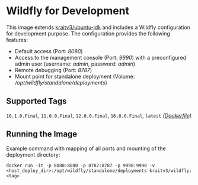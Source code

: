 # Wildfly for Development #

This image extends [kraitv3/ubuntu-jdk](https://hub.docker.com/r/kraitv3/ubuntu-jdk/) and includes a Wildfly configuration for development purpose. The configuration provides the following features:

* Default access (Port: *8080*)
* Access to the management console (Port: *9990*) with a preconfigured admin user (username: *admin*, password: *admin*)
* Remote debugging (Port: *8787*)
* Mount point for standalone deployment (Volume: */opt/wildfly/standalone/deployments*)

## Supported Tags ##

`10.1.0.Final`, `11.0.0.Final`, `12.0.0.Final`, `16.0.0.Final`, `latest` [*(Dockerfile)*](https://github.com/kraitv3/docker-wildfly/blob/master/Dockerfile)

## Running the Image ##

Example command with mapping of all ports and mounting of the deployment directory:

```
docker run -it -p 8080:8080 -p 8787:8787 -p 9990:9990 -v <host_deploy_dir>:/opt/wildfly/standalone/deployments kraitv3/wildfly:<tag>
```